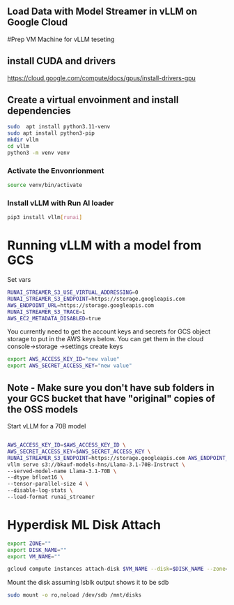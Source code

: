 ## Load Data with Model Streamer in vLLM on Google Cloud

#Prep VM Machine for vLLM teseting

## install CUDA and drivers
https://cloud.google.com/compute/docs/gpus/install-drivers-gpu

## Create a virtual envoinment and install dependencies 
 ```sh
sudo  apt install python3.11-venv
sudo apt install python3-pip
mkdir vllm
cd vllm
python3 -m venv venv
```

### Activate the Envonrionment
 ```sh
 source venv/bin/activate
```
### Install vLLM with Run AI loader
```sh
pip3 install vllm[runai]
```

# Running vLLM with a model from GCS



Set vars
```sh
RUNAI_STREAMER_S3_USE_VIRTUAL_ADDRESSING=0
RUNAI_STREAMER_S3_ENDPOINT=https://storage.googleapis.com
AWS_ENDPOINT_URL=https://storage.googleapis.com
RUNAI_STREAMER_S3_TRACE=1
AWS_EC2_METADATA_DISABLED=true

```
You currently need to get the account keys and secrets for GCS object storage to put in the AWS keys below. You can get them in the cloud console->storage ->settings create keys

```sh
export AWS_ACCESS_KEY_ID="new value"
export AWS_SECRET_ACCESS_KEY="new value"
```

## Note - Make sure you don't have sub folders in your GCS bucket that have "original" copies of the OSS models

Start vLLM for a 70B model
```sh

AWS_ACCESS_KEY_ID=$AWS_ACCESS_KEY_ID \
AWS_SECRET_ACCESS_KEY=$AWS_SECRET_ACCESS_KEY \
RUNAI_STREAMER_S3_ENDPOINT=https://storage.googleapis.com AWS_ENDPOINT_URL=https://storage.googleapis.com \
vllm serve s3://bkauf-models-hns/Llama-3.1-70B-Instruct \
--served-model-name Llama-3.1-70B \
--dtype bfloat16 \
--tensor-parallel-size 4 \
--disable-log-stats \
--load-format runai_streamer 

  ```



# Hyperdisk ML Disk Attach

```sh
export ZONE=""
export DISK_NAME=""
export VM_NAME=""
```

```sh
gcloud compute instances attach-disk $VM_NAME --disk=$DISK_NAME --zone=$ZONE --mode=ro
```

Mount the disk assuming lsblk output shows it to be sdb
```sh
sudo mount -o ro,noload /dev/sdb /mnt/disks
```